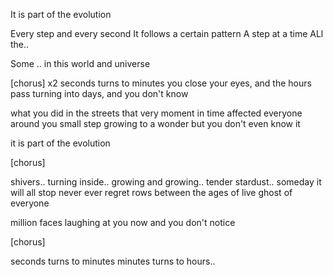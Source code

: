It is part of the evolution

Every step and every second
It follows a certain pattern
A step at a time
ALl the..

Some ..
in this world and universe


[chorus] x2
seconds turns to minutes
you close your eyes, and the hours pass
turning into days, and you don't know

what you did in the streets
that very moment in time
affected everyone around you
small step growing to a wonder
but you don't even know it

it is part of the evolution

[chorus]

shivers..
turning inside..
growing and growing..
tender stardust..
someday it will all stop
never ever regret
rows between the ages of live
ghost of everyone

million faces laughing at you now
and you don't notice

[chorus]

seconds turns to minutes
minutes turns to hours..


